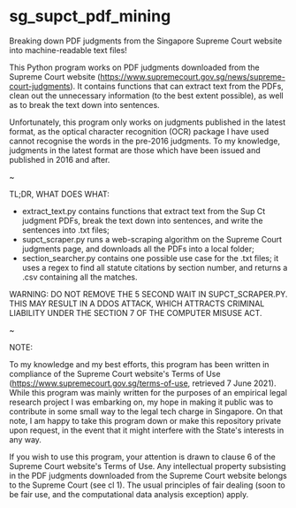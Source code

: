 # sg_supct_pdf_mining
Breaking down PDF judgments from the Singapore Supreme Court website into machine-readable text files!

This Python program works on PDF judgments downloaded from the Supreme Court website (https://www.supremecourt.gov.sg/news/supreme-court-judgments). It contains functions that can extract text from the PDFs, clean out the unnecessary information (to the best extent possible), as well as to break the text down into sentences.

Unfortunately, this program only works on judgments published in the latest format, as the optical character recognition (OCR) package I have used cannot recognise the words in the pre-2016 judgments. To my knowledge, judgments in the latest format are those which have been issued and published in 2016 and after.

~

TL;DR, WHAT DOES WHAT:
- extract_text.py contains functions that extract text from the Sup Ct judgment PDFs, break the text down into sentences, and write the sentences into .txt files;
- supct_scraper.py runs a web-scraping algorithm on the Supreme Court judgments page, and downloads all the PDFs into a local folder;
- section_searcher.py contains one possible use case for the .txt files; it uses a regex to find all statute citations by section number, and returns a .csv containing all the matches. 

WARNING: DO NOT REMOVE THE 5 SECOND WAIT IN SUPCT_SCRAPER.PY. THIS MAY RESULT IN A DDOS ATTACK, WHICH ATTRACTS CRIMINAL LIABILITY UNDER THE SECTION 7 OF THE COMPUTER MISUSE ACT.

~

NOTE:

To my knowledge and my best efforts, this program has been written in compliance of the Supreme Court website's Terms of Use (https://www.supremecourt.gov.sg/terms-of-use, retrieved 7 June 2021). While this program was mainly written for the purposes of an empirical legal research project I was embarking on, my hope in making it public was to contribute in some small way to the legal tech charge in Singapore. On that note, I am happy to take this program down or make this repository private upon request, in the event that it might interfere with the State's interests in any way.

If you wish to use this program, your attention is drawn to clause 6 of the Supreme Court website's Terms of Use. Any intellectual property subsisting in the PDF judgments downloaded from the Supreme Court website belongs to the Supreme Court (see cl 1). The usual principles of fair dealing (soon to be fair use, and the computational data analysis exception) apply.
